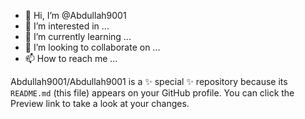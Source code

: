 - 👋 Hi, I’m @Abdullah9001
- 👀 I’m interested in ...
- 🌱 I’m currently learning ...
- 💞️ I’m looking to collaborate on ...
- 📫 How to reach me ...


Abdullah9001/Abdullah9001 is a ✨ special ✨ repository because its `README.md` (this file) appears on your GitHub profile.
You can click the Preview link to take a look at your changes.

